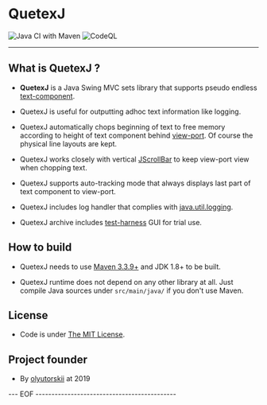 # QuetexJ #

![Java CI with Maven](https://github.com/olyutorskii/QuetexJ/workflows/Java%20CI%20with%20Maven/badge.svg)
![CodeQL](https://github.com/olyutorskii/QuetexJ/workflows/CodeQL/badge.svg)

-----------------------------------------------------------------------

## What is QuetexJ ? ##

* **QuetexJ** is a Java Swing MVC sets library
 that supports pseudo endless [text-component][TEXTAREA].

* QuetexJ is useful for outputting adhoc text information
 like logging.

* QuetexJ automatically chops beginning of text to free memory
 according to height of text component behind [view-port][VIEWPORT].
 Of course the physical line layouts are kept.

* QuetexJ works closely with vertical [JScrollBar][SCROLLBAR]
 to keep view-port view when chopping text.

* QuetexJ supports auto-tracking mode
 that always displays last part of text component to view-port.

* QuetexJ includes log handler that complies with [java.util.logging][LOGGING].

* QuetexJ archive includes [test-harness][HARNESS] GUI for trial use.


## How to build ##

* QuetexJ needs to use [Maven 3.3.9+](https://maven.apache.org/)
 and JDK 1.8+ to be built.

* QuetexJ runtime does not depend on any other library at all.
 Just compile Java sources under `src/main/java/` if you don't use Maven.


## License ##

* Code is under [The MIT License][MIT].


## Project founder ##

* By [olyutorskii](https://github.com/olyutorskii) at 2019


[LOGGING]: https://docs.oracle.com/javase/8/docs/api/java/util/logging/package-summary.html
[VIEWPORT]: https://docs.oracle.com/javase/8/docs/api/javax/swing/JViewport.html
[SCROLLBAR]: https://docs.oracle.com/javase/8/docs/api/javax/swing/JScrollBar.html
[TEXTAREA]: https://docs.oracle.com/javase/8/docs/api/javax/swing/JTextArea.html
[MIT]: https://opensource.org/licenses/MIT
[HARNESS]: https://olyutorskii.github.io/QuetexJ/site/xref-test/index.html


--- EOF --------------------------------------------
